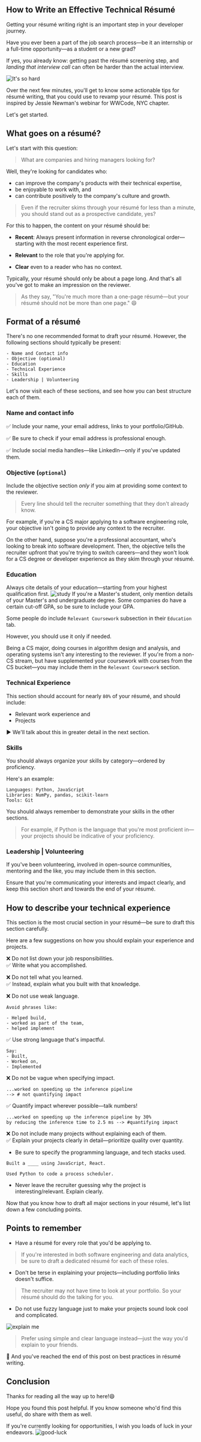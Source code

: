 ## How to Write an Effective Technical Résumé

Getting your résumé writing right is an important step in your developer journey.

Have you ever been a part of the job search process—be it an internship or a full-time opportunity—as a student or a new grad? 

If yes, you already know: getting past the résumé screening step, and *landing that interview call* can often be harder than the actual interview.

![It's so hard](https://media.giphy.com/media/A5vvxQfVGVbInEXzTa/giphy.gif)

Over the next few minutes, you'll get to know some actionable tips for résumé writing, that you could use to revamp your résumé. This post is inspired by Jessie Newman's webinar for WWCode, NYC chapter.

Let's get started.

## What goes on a résumé?
Let's start with this question:
>What are companies and hiring managers looking for?

Well, they're looking for candidates who:
- can improve the company's products with their technical expertise,
- be enjoyable to work with, and
- can contribute positively to the company's culture and growth.

> Even if the recruiter skims through your résumé for less than a minute, you should stand out as a prospective candidate, yes?

For this to happen, the content on your résumé should be:
- **Recent**: Always present information in reverse chronological order—starting with the most recent experience first.
- **Relevant** to the role that you're applying for.

- **Clear** even to a reader who has no context.

Typically, your résumé should only be about a page long. And that's all you've got to make an impression on the reviewer.

> As they say, "You're much more than a one-page résumé—but your résumé should not be more than one page." 😄

## Format of a résumé
There's no one recommended format to draft your résumé. However, the following sections should typically be present:
```
- Name and Contact info
- Objective (optional)
- Education
- Technical Experience
- Skills
- Leadership | Volunteering
```
Let's now visit each of these sections, and see how you can best structure each of them.

### Name and contact info
✅ Include your name, your email address, links to your portfolio/GitHub.

✅ Be sure to check if your email address is professional enough.

✅ Include social media handles—like LinkedIn—only if you've updated them.


### Objective (`optional`)
Include the objective section *only* if you aim at providing some context to the reviewer.

> Every line should tell the recruiter something that they don't already know.

For example, if you're a CS major applying to a software engineering role, your objective isn't going to provide any context to the recruiter. 

On the other hand, suppose you're a professional accountant, who's looking to break into software development. Then, the objective tells the recruiter upfront that you're trying to switch careers—and they won't look for a CS degree or developer experience as they skim through your résumé.

### Education 
Always cite details of your education—starting from your highest qualification first. 
![study](https://media.giphy.com/media/6XX4V0O8a0xdS/giphy.gif)
If you're a Master's student, only mention details of your Master's and undergraduate degree. Some companies do have a certain cut-off GPA, so be sure to include your GPA.

Some people do include `Relevant Coursework` subsection in their `Education` tab.

However, you should use it only if needed.

Being a CS major, doing courses in algorithm design and analysis, and operating systems isn't any interesting to the reviewer. If you're from a non-CS stream, but have supplemented your coursework with courses from the CS bucket—you may include them in the `Relevant Coursework` section.

### Technical Experience
This section should account for nearly `80%` of your résumé, and should include:
- Relevant work experience and
- Projects

▶ We'll talk about this in greater detail in the next section.

### Skills
You should always organize your skills by category—ordered by proficiency.

Here's an example:
```
Languages: Python, JavaScript
Libraries: NumPy, pandas, scikit-learn
Tools: Git
```
You should always remember to demonstrate your skills in the other sections.

> For example, if Python is the language that you're most proficient in—your projects should be indicative of your proficiency.

### Leadership | Volunteering 
If you've been volunteering, involved in open-source communities, mentoring and the like, you may include them in this section.

Ensure that you're communicating your interests and impact clearly, and keep this section short and towards the end of your résumé.

## How to describe your technical experience 
This section is the most crucial section in your résumé—be sure to draft this section carefully.

Here are a few suggestions on how you should explain your experience and projects.

❌ Do not list down your job responsibilities. <br>
✅ Write what you accomplished.

❌ Do not tell what you learned. <br>
✅ Instead, explain what you built with that knowledge.

❌ Do not use weak language. <br>
```
Avoid phrases like:

- Helped build, 
- worked as part of the team,
- helped implement
```
✅ Use strong language that's impactful.
```
Say:
- Built,
- Worked on,
- Implemented
```
❌ Do not be vague when specifying impact. <br>
```
...worked on speeding up the inference pipeline 
--> # not quantifying impact
```
✅ Quantify impact wherever possible—talk numbers!
```
...worked on speeding up the inference pipeline by 30% 
by reducing the inference time to 2.5 ms --> #quantifying impact
```
❌ Do not include many projects without explaining each of them. <br>
✅ Explain your projects clearly in detail—prioritize quality over quantity.
- Be sure to specify the programming language, and tech stacks used.

```
Built a ____ using JavaScript, React.

Used Python to code a process scheduler.

```
- Never leave the recruiter guessing why the project is interesting/relevant. Explain clearly.

Now that you know how to draft all major sections in your résumé, let's list down a few concluding points.

## Points to remember 
- Have a résumé for every role that you'd be applying to.
> If you're interested in both software engineering and data analytics, be sure to draft a dedicated résumé for each of these roles. 
- Don't be terse in explaining your projects—including portfolio links doesn't suffice. 
> The recruiter may not have time to look at your portfolio. So your  résumé should do the talking for you. 
- Do not use fuzzy language just to make your projects sound look cool and complicated.

![explain me](https://media.giphy.com/media/WsNbxuFkLi3IuGI9NU/giphy.gif)

> Prefer using simple and clear language instead—just the way you'd explain to your friends.

🎯 And you've reached the end of this post on best practices in résumé writing. 

## Conclusion
Thanks for reading all the way up to here!😄

Hope you found this post helpful. If you know someone who'd find this useful, do share with them as well.

If you're currently looking for opportunities, I wish you loads of luck in your endeavors. 
![good-luck](https://media.giphy.com/media/12XDYvMJNcmLgQ/giphy.gif)